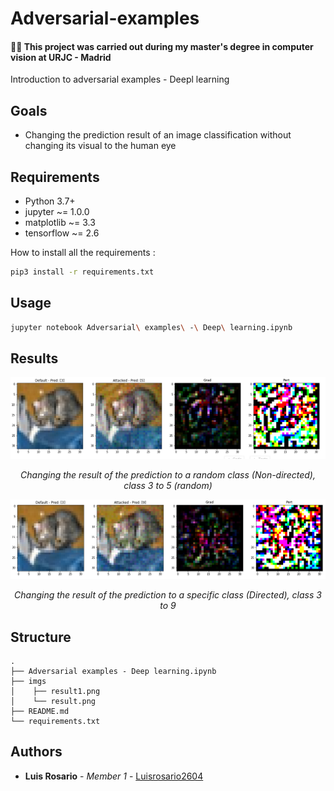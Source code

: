 # Adversarial-examples

#### 👨‍🎓 This project was carried out during my master's degree in computer vision at URJC - Madrid

Introduction to adversarial examples - Deepl learning

## Goals

- Changing the prediction result of an image classification without changing its visual to the human eye

## Requirements

* Python 3.7+
* jupyter ~= 1.0.0
* matplotlib ~= 3.3
* tensorflow ~= 2.6

How to install all the requirements :

```bash
pip3 install -r requirements.txt
```

## Usage

```bash
jupyter notebook Adversarial\ examples\ -\ Deep\ learning.ipynb
```

## Results

<p align="center">
  <img src="./imgs/result.png">
</p>
<p align="center">
  <i>Changing the result of the prediction to a random class (Non-directed), class 3 to 5 (random)</i>
</p>

<p align="center">
  <img src="./imgs/result1.png">
</p>
<p align="center">
  <i>Changing the result of the prediction to a specific class (Directed), class 3 to 9</i>
</p>

## Structure

    .
    ├── Adversarial examples - Deep learning.ipynb
    ├── imgs
    │    ├── result1.png
    │    └── result.png
    ├── README.md
    └── requirements.txt


## Authors

* **Luis Rosario** - *Member 1* - [Luisrosario2604](https://github.com/Luisrosario2604)
